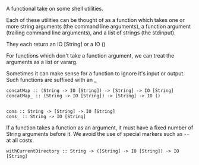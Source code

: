 A functional take on some shell utilities.

Each of these utilities can be thought of as a function which takes
one or more string arguments (the command line arguments), a function argument
(trailing command line arguments), and a list of strings (the stdinput).

They each return an IO [String] or a IO ()

For functions which don't take a function argument, we can treat the arguments
as a list or vararg.

Sometimes it can make sense for a function to ignore it's input or output.
Such functions are suffixed with an _

    concatMap :: (String -> IO [String]) -> [String] -> IO [String]
    concatMap_ :: (String -> IO [String]) -> [String] -> IO ()


    cons :: String -> [String] -> IO [String]
    cons_ :: String -> IO [String]

If a function takes a function as an argument, it must have a fixed number
of String arguments before it. We avoid the use of special markers such as
`--` at all costs.

    withCurrentDirectory :: String -> ([String] -> IO [String]) -> IO [String]
